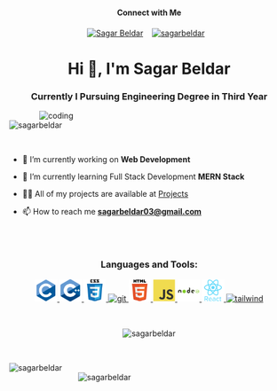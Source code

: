 <h4 align="center"> Connect with Me </h4>
<p align="center">
<a href="https://twitter.com/sagarbeldar03" target="blank"><img align="center" src="https://seeklogo.com/images/T/twitter-x-logo-0339F999CF-seeklogo.com.png?v=638264860180000000" alt="Sagar Beldar" height="60" width="60"/></a> &nbsp;&nbsp;
<a href="https://www.linkedin.com/feed/" target="blank"><img align="center" src="https://raw.githubusercontent.com/rahuldkjain/github-profile-readme-generator/master/src/images/icons/Social/linked-in-alt.svg" alt="sagarbeldar" height="50" width="50" /></a> &nbsp;&nbsp;

</p>

<h1 align="center">Hi 👋, I'm Sagar Beldar</h1>
<h3 align="center"> Currently I Pursuing Engineering Degree in Third Year</h3>

<img align="right" alt="coding" width="450" src="https://user-images.githubusercontent.com/55389276/140866485-8fb1c876-9a8f-4d6a-98dc-08c4981eaf70.gif">



<p align="left"> <img src="https://komarev.com/ghpvc/?username=sagarbeldar&label=Profile%20views&color=0e75b6&style=flat" alt="sagarbeldar" /> </p>

<p align="left"> <a href="https://twitter.com/sagarbeldar03" target="blank"><img src="https://img.shields.io/twitter/follow/sagar_beldar03?logo=twitter&style=for-the-badge" alt="" /></a> </p>


- 🔭 I’m currently working on **Web Development**

- 🌱 I’m currently learning Full Stack Development **MERN Stack**

- 👨‍💻 All of my projects are available at [Projects](https://sagarbeldar.github.io/Portfolio/)

- 📫 How to reach me **sagarbeldar03@gmail.com**

  <br><br>


<h3 align="center">Languages and Tools:</h3>

<p align="center"> </a> <a href="https://www.cprogramming.com/" target="_blank" rel="noreferrer"> <img src="https://raw.githubusercontent.com/devicons/devicon/master/icons/c/c-original.svg" alt="c" width="40" height="40"/> </a> <a href="https://www.w3schools.com/cpp/" target="_blank" rel="noreferrer"> <img src="https://raw.githubusercontent.com/devicons/devicon/master/icons/cplusplus/cplusplus-original.svg" alt="cplusplus" width="40" height="40"/> </a> <a href="https://www.w3schools.com/css/" target="_blank" rel="noreferrer"> <img src="https://raw.githubusercontent.com/devicons/devicon/master/icons/css3/css3-original-wordmark.svg" alt="css3" width="40" height="40"/> </a> <a href="https://git-scm.com/" target="_blank" rel="noreferrer"> <img src="https://www.vectorlogo.zone/logos/git-scm/git-scm-icon.svg" alt="git" width="40" height="40"/> </a> <a href="https://www.w3.org/html/" target="_blank" rel="noreferrer"> <img src="https://raw.githubusercontent.com/devicons/devicon/master/icons/html5/html5-original-wordmark.svg" alt="html5" width="40" height="40"/> </a> <a href="https://developer.mozilla.org/en-US/docs/Web/JavaScript" target="_blank" rel="noreferrer"> <img src="https://raw.githubusercontent.com/devicons/devicon/master/icons/javascript/javascript-original.svg" alt="javascript" width="40" height="40"/> </a> <a href="https://nodejs.org" target="_blank" rel="noreferrer"> <img src="https://raw.githubusercontent.com/devicons/devicon/master/icons/nodejs/nodejs-original-wordmark.svg" alt="nodejs" width="40" height="40"/> </a> <a href="https://reactjs.org/" target="_blank" rel="noreferrer"> <img src="https://raw.githubusercontent.com/devicons/devicon/master/icons/react/react-original-wordmark.svg" alt="react" width="40" height="40"/> </a> <a href="https://tailwindcss.com/" target="_blank" rel="noreferrer"> <img src="https://www.vectorlogo.zone/logos/tailwindcss/tailwindcss-icon.svg" alt="tailwind" width="40" height="40"/> </a> </p>
<br>

<p align="center"><img align="center" src="https://github-readme-stats-git-masterrstaa-rickstaa.vercel.app/api/top-langs?username=sagarbeldar&show_icons=true&locale=en&layout=compact" alt="sagarbeldar" /></p>
<br>

<p>
  <img align="left" src="https://github-readme-stats-git-masterrstaa-rickstaa.vercel.app/api?username=sagarbeldar&show_icons=true&locale=en" alt="sagarbeldar" width="380" /><img align="right" src="https://github-readme-streak-stats.herokuapp.com/?user=sagarbeldar&" alt="sagarbeldar" width="380" /></p>
